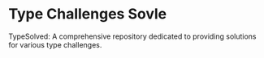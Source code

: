 # Type Challenges Sovle

TypeSolved: A comprehensive repository dedicated to providing solutions for various type challenges.

